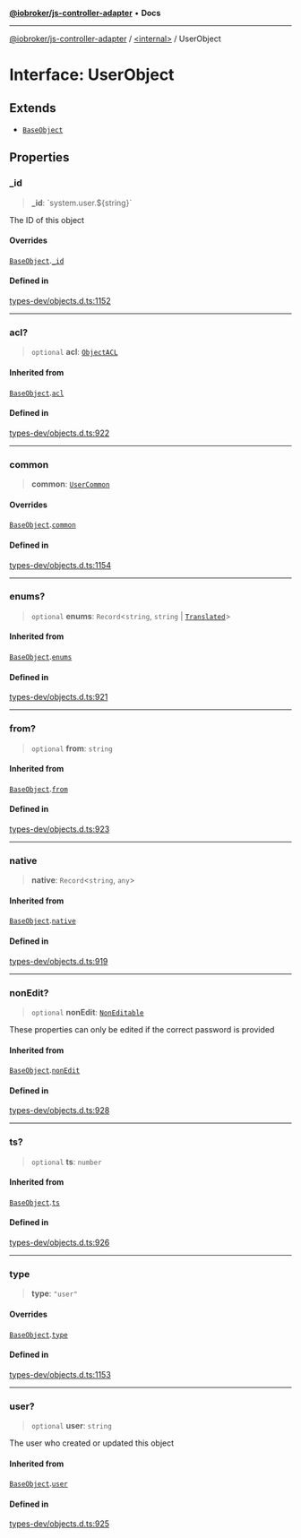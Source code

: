 [**@iobroker/js-controller-adapter**](../../README.md) • **Docs**

***

[@iobroker/js-controller-adapter](../../globals.md) / [\<internal\>](../README.md) / UserObject

# Interface: UserObject

## Extends

- [`BaseObject`](BaseObject.md)

## Properties

### \_id

> **\_id**: \`system.user.$\{string\}\`

The ID of this object

#### Overrides

[`BaseObject`](BaseObject.md).[`_id`](BaseObject.md#_id)

#### Defined in

[types-dev/objects.d.ts:1152](https://github.com/ioBroker/ioBroker.js-controller/blob/78e6b4abb1172f2465daea1c5c2c1a34bdd12a81/packages/types-dev/objects.d.ts#L1152)

***

### acl?

> `optional` **acl**: [`ObjectACL`](ObjectACL.md)

#### Inherited from

[`BaseObject`](BaseObject.md).[`acl`](BaseObject.md#acl)

#### Defined in

[types-dev/objects.d.ts:922](https://github.com/ioBroker/ioBroker.js-controller/blob/78e6b4abb1172f2465daea1c5c2c1a34bdd12a81/packages/types-dev/objects.d.ts#L922)

***

### common

> **common**: [`UserCommon`](UserCommon.md)

#### Overrides

[`BaseObject`](BaseObject.md).[`common`](BaseObject.md#common)

#### Defined in

[types-dev/objects.d.ts:1154](https://github.com/ioBroker/ioBroker.js-controller/blob/78e6b4abb1172f2465daea1c5c2c1a34bdd12a81/packages/types-dev/objects.d.ts#L1154)

***

### enums?

> `optional` **enums**: `Record`\<`string`, `string` \| [`Translated`](../type-aliases/Translated.md)\>

#### Inherited from

[`BaseObject`](BaseObject.md).[`enums`](BaseObject.md#enums)

#### Defined in

[types-dev/objects.d.ts:921](https://github.com/ioBroker/ioBroker.js-controller/blob/78e6b4abb1172f2465daea1c5c2c1a34bdd12a81/packages/types-dev/objects.d.ts#L921)

***

### from?

> `optional` **from**: `string`

#### Inherited from

[`BaseObject`](BaseObject.md).[`from`](BaseObject.md#from)

#### Defined in

[types-dev/objects.d.ts:923](https://github.com/ioBroker/ioBroker.js-controller/blob/78e6b4abb1172f2465daea1c5c2c1a34bdd12a81/packages/types-dev/objects.d.ts#L923)

***

### native

> **native**: `Record`\<`string`, `any`\>

#### Inherited from

[`BaseObject`](BaseObject.md).[`native`](BaseObject.md#native)

#### Defined in

[types-dev/objects.d.ts:919](https://github.com/ioBroker/ioBroker.js-controller/blob/78e6b4abb1172f2465daea1c5c2c1a34bdd12a81/packages/types-dev/objects.d.ts#L919)

***

### nonEdit?

> `optional` **nonEdit**: [`NonEditable`](NonEditable.md)

These properties can only be edited if the correct password is provided

#### Inherited from

[`BaseObject`](BaseObject.md).[`nonEdit`](BaseObject.md#nonedit)

#### Defined in

[types-dev/objects.d.ts:928](https://github.com/ioBroker/ioBroker.js-controller/blob/78e6b4abb1172f2465daea1c5c2c1a34bdd12a81/packages/types-dev/objects.d.ts#L928)

***

### ts?

> `optional` **ts**: `number`

#### Inherited from

[`BaseObject`](BaseObject.md).[`ts`](BaseObject.md#ts)

#### Defined in

[types-dev/objects.d.ts:926](https://github.com/ioBroker/ioBroker.js-controller/blob/78e6b4abb1172f2465daea1c5c2c1a34bdd12a81/packages/types-dev/objects.d.ts#L926)

***

### type

> **type**: `"user"`

#### Overrides

[`BaseObject`](BaseObject.md).[`type`](BaseObject.md#type)

#### Defined in

[types-dev/objects.d.ts:1153](https://github.com/ioBroker/ioBroker.js-controller/blob/78e6b4abb1172f2465daea1c5c2c1a34bdd12a81/packages/types-dev/objects.d.ts#L1153)

***

### user?

> `optional` **user**: `string`

The user who created or updated this object

#### Inherited from

[`BaseObject`](BaseObject.md).[`user`](BaseObject.md#user)

#### Defined in

[types-dev/objects.d.ts:925](https://github.com/ioBroker/ioBroker.js-controller/blob/78e6b4abb1172f2465daea1c5c2c1a34bdd12a81/packages/types-dev/objects.d.ts#L925)
